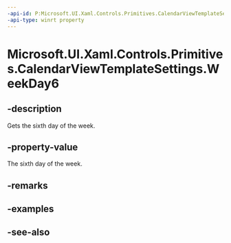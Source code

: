 ```yaml
---
-api-id: P:Microsoft.UI.Xaml.Controls.Primitives.CalendarViewTemplateSettings.WeekDay6
-api-type: winrt property
---
```


<!-- Property syntax
public string WeekDay6 { get; }
-->

# Microsoft.UI.Xaml.Controls.Primitives.CalendarViewTemplateSettings.WeekDay6

## -description
Gets the sixth day of the week.

## -property-value
The sixth day of the week.

## -remarks

## -examples

## -see-also
